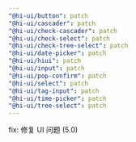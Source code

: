 ```yaml
---
"@hi-ui/button": patch
"@hi-ui/cascader": patch
"@hi-ui/check-cascader": patch
"@hi-ui/check-select": patch
"@hi-ui/check-tree-select": patch
"@hi-ui/date-picker": patch
"@hi-ui/hiui": patch
"@hi-ui/input": patch
"@hi-ui/pop-confirm": patch
"@hi-ui/select": patch
"@hi-ui/tag-input": patch
"@hi-ui/time-picker": patch
"@hi-ui/tree-select": patch
---
```


fix: 修复 UI 问题 (5.0)
